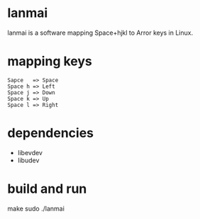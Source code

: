 # lanmai
lanmai is a software mapping Space+hjkl to Arror keys in Linux.

# mapping keys
```
Sapce   => Space
Space h => Left
Space j => Down
Space k => Up
Space l => Right
```

# dependencies
+ libevdev
+ libudev

# build and run
make
sudo ./lanmai

